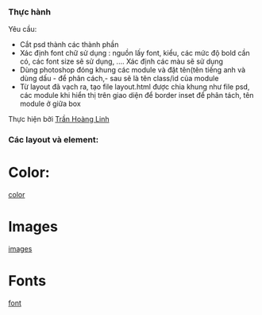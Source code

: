 ### Thực hành
Yêu cầu:
- Cắt psd thành các thành phần
- Xác định font chữ sử dụng : nguồn lấy font, kiểu, các mức độ bold cần có, các font size sẽ sử dụng, .... Xác định các màu sẽ sử dụng
- Dùng photoshop đóng khung các module và đặt tên(tên tiếng anh và dùng dấu - để phân cách,- sau sẽ là tên class/id của module
- Từ layout đã vạch ra, tạo file layout.html được chia khung như file psd, các module khi hiển thị trên giao diện để border inset để phân tách, tên module ở giữa box

Thực hiện bởi [Trần Hoàng Linh](https://github.com/LinhHoang1110)

### Các layout và element:
# Color:
[color](https://github.com/LinhHoang1110/active-box/blob/master/views/color.html)
# Images
[images](https://github.com/LinhHoang1110/active-box/blob/master/views/fonts.html)
# Fonts
[font](https://github.com/LinhHoang1110/active-box/blob/master/views/images.html)

